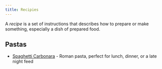 ```yaml
---
title: Recipies
---
```


A <dfn>recipe</dfn> is a set of instructions that describes how to prepare or make something, especially a dish of prepared food.

## Pastas

-   [Spaghetti Carbonara](https://www.vice.com/en_us/article/wjwqwn/perfect-spaghetti-carbonara-recipe) - Roman pasta, perfect for lunch, dinner, or a late night feed
